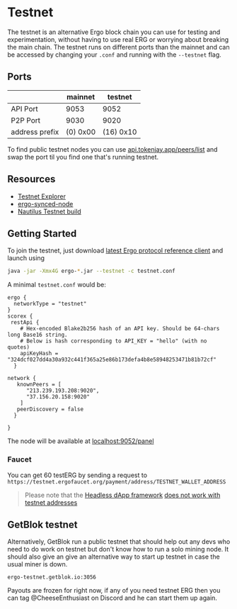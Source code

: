 # Testnet

The testnet is an alternative Ergo block chain you can use for testing and experimentation, without having to use real ERG or worrying about breaking the main chain. The testnet runs on different ports than the mainnet and can be accessed by changing your `.conf` and running with the `--testnet` flag. 

## Ports

|                | mainnet  | testnet   |
|----------------|----------|-----------|
| API Port       | 9053     | 9052      | 
| P2P Port       | 9030     | 9020      |
| address prefix | (0) 0x00 | (16) 0x10 |

To find public testnet nodes you can use [api.tokenjay.app/peers/list](https://api.tokenjay.app/peers/list) and swap the port til you find one that's running testnet.

## Resources

- [Testnet Explorer](https://testnet.ergoplatform.com/)
- [ergo-synced-node](https://github.com/mgpai22/ergo-synced-node#ergo-testnet-node-setup)
- [Nautilus Testnet build](https://github.com/capt-nemo429/nautilus-wallet#testnet)

## Getting Started

To join the testnet, just download [latest Ergo protocol reference client](https://github.com/ergoplatform/ergo/releases/tag/testnet-sync ) and launch using

```bash
java -jar -Xmx4G ergo-*.jar --testnet -c testnet.conf
```

A minimal `testnet.conf` would be:

```
ergo {
  networkType = "testnet"
}
scorex {
 restApi {
    # Hex-encoded Blake2b256 hash of an API key. Should be 64-chars long Base16 string.
    # Below is hash corresponding to API_KEY = "hello" (with no quotes)
    apiKeyHash = "324dcf027dd4a30a932c441f365a25e86b173defa4b8e58948253471b81b72cf"
  }
  
network {
   knownPeers = [
      "213.239.193.208:9020",
      "37.156.20.158:9020"
    ]
   peerDiscovery = false
  }

}
```

The node will be available at [localhost:9052/panel](http://localhost:9052/panel)

### Faucet

You can  get 60 testERG by sending a request to `https://testnet.ergofaucet.org/payment/address/TESTNET_WALLET_ADDRESS` 

> Please note that the [Headless dApp framework](/dev/stack/headless/#headless-dapp-framework) [does not work with testnet addresses](https://github.com/ergoplatform/ergo-headless-dapp-framework/blob/main/src/encoding.rs#L104)



## GetBlok testnet

Alternatively, GetBlok run a public testnet that should help out any devs who need to do work on testnet but don't know how to run a solo mining node. It should also give an give an alternative way to start up testnet in case the usual miner is down. 

```
ergo-testnet.getblok.io:3056
```

Payouts are frozen for right now, if any of you need testnet ERG then you can tag @CheeseEnthusiast on Discord and he can start them up again.





